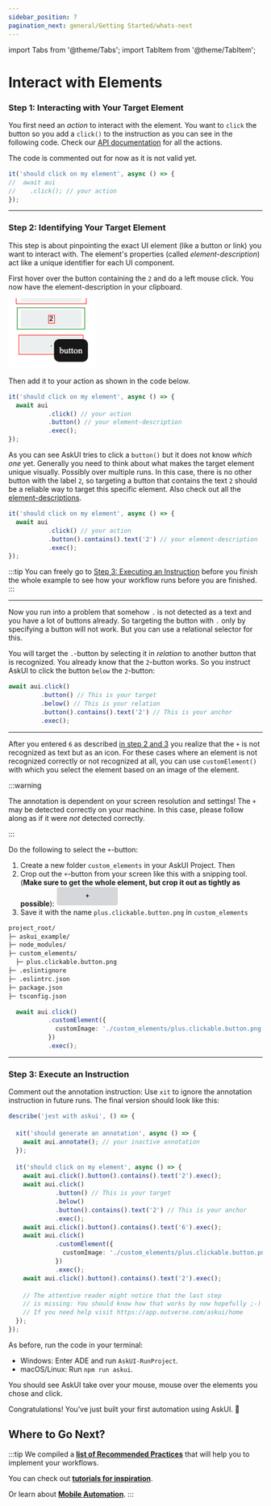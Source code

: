 ```yaml
---
sidebar_position: 7
pagination_next: general/Getting Started/whats-next
---
```


import Tabs from '@theme/Tabs';
import TabItem from '@theme/TabItem';

# Interact with Elements

### Step 1: Interacting with Your Target Element
You first need an _action_ to interact with the element. You want to `click` the button so you add a `click()` to the instruction as you can see in the following code. Check our [API documentation](../../api/02-Actions/click.md) for all the actions.

The code is commented out for now as it is not valid yet.

```typescript title="askui_example/my-first-askui-test-suite.test.ts" showLineNumbers
it('should click on my element', async () => {
//  await aui
//    .click(); // your action
});
```

---

### Step 2: Identifying Your Target Element
This step is about pinpointing the exact UI element (like a button or link) you want to interact with. The element's properties (called _element-description_) act like a unique identifier for each UI component.

First hover over the button containing the `2` and do a left mouse click. You now have the element-description in your clipboard.

![Hovering over the button containing the `2`](images/create-first-instruction-two-button.png)

Then add it to your action as shown in the code below.

```typescript title="askui_example/my-first-askui-test-suite.test.ts" showLineNumbers
it('should click on my element', async () => {
  await aui
           .click() // your action
           .button() // your element-description
           .exec();
});
```

As you can see AskUI tries to click a `button()` but it does not know _which one_ yet. Generally you need to think about what makes the target element unique visually. Possibly over multiple runs. In this case, there is no other button with the label `2`, so targeting a button that contains the text `2` should be a reliable way to target this specific element. Also check out all the [element-descriptions](../../api/01-API/table-of-contents.md#element-descriptions).

```typescript title="askui_example/my-first-askui-test-suite.test.ts" showLineNumbers
it('should click on my element', async () => {
  await aui
           .click() // your action
           .button().contains().text('2') // your element-description
           .exec();
});
```

:::tip
You can freely go to [Step 3: Executing an Instruction](#step-3-execute-an-instruction) before you finish the whole example to see how your workflow runs before you are finished.
:::

---

Now you run into a problem that somehow `.` is not detected as a text and you have a lot of buttons already. So targeting the button with `.` only by specifying a button will not work. But you can use a relational selector for this.

You will target the `.`-button by selecting it in _relation_ to another button that is recognized. You already know that the `2`-button works. So you instruct AskUI to click the button `below` the `2`-button:

```typescript
await aui.click()
         .button() // This is your target
         .below() // This is your relation
         .button().contains().text('2') // This is your anchor
         .exec();
```

---

After you entered `6` as described [in step 2 and 3](#step-1-interacting-with-your-target-element) you realize that the `+` is not recognized as text but as an icon. For these cases where an element is not recognized correctly or not recognized at all, you can use `customElement()` with which you select the element based on an image of the element. 

:::warning

The annotation is dependent on your screen resolution and settings! The `+` may be detected correctly on your machine. In this case, please follow along as if it were _not_ detected correctly.

:::

Do the following to select the `+`-button:

1. Create a new folder `custom_elements` in your AskUI Project. Then 
2. Crop out the `+`-button from your screen like this with a snipping tool.  
(**Make sure to get the whole element, but crop it out as tightly as possible**): ![Cropped out `+`-button](./images/create-first-instruction-plus-button.png)
3. Save it with the name `plus.clickable.button.png` in `custom_elements`

```bash
project_root/
├─ askui_example/
├─ node_modules/
├─ custom_elements/
  ├─ plus.clickable.button.png
├─ .eslintignore
├─ .eslintrc.json
├─ package.json
├─ tsconfig.json
```

```typescript
  await aui.click()
           .customElement({
             customImage: './custom_elements/plus.clickable.button.png',
           })
           .exec();
```

---

### Step 3: Execute an Instruction

Comment out the annotation instruction: Use `xit` to ignore the annotation instruction in future runs.
The final version should look like this:

```typescript title="askui_example/my-first-askui-test-suite.test.ts" showLineNumbers
describe('jest with askui', () => {

  xit('should generate an annotation', async () => {
    await aui.annotate(); // your inactive annotation
  });

  it('should click on my element', async () => {
    await aui.click().button().contains().text('2').exec();
    await aui.click()
             .button() // This is your target
             .below()
             .button().contains().text('2') // This is your anchor
             .exec();
    await aui.click().button().contains().text('6').exec();
    await aui.click()
             .customElement({
               customImage: './custom_elements/plus.clickable.button.png',
             })
             .exec();
    await aui.click().button().contains().text('2').exec();

    // The attentive reader might notice that the last step
    // is missing: You should know how that works by now hopefully ;-)
    // If you need help visit https://app.outverse.com/askui/home
  });
});
```

As before, run the code in your terminal:
- Windows: Enter ADE and run `AskUI-RunProject`.
- macOS/Linux: Run `npm run askui`.

You should see AskUI take over your mouse, mouse over the elements you chose and click.

Congratulations! You’ve just built your first automation using AskUI. :tada:

## Where to Go Next?
:::tip
We compiled a **[list of Recommended Practices](../03-Element%20Selection/recommended-practices.md)** that will help you to implement your workflows.

You can check out **[tutorials for inspiration](../06-Tutorials/index.mdx)**.

Or learn about **[Mobile Automation](../04-Executing%20Automations/mobile-automation.md)**.
:::
